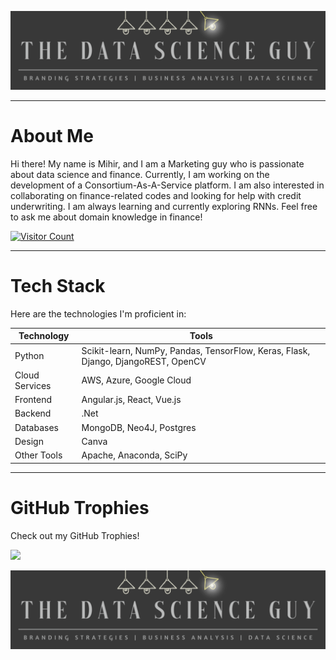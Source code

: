 <p align="center"><img src="https://github.com/Mihir-Ai-lab/The_Data_Science_Guy/blob/main/Images/Notebook%20Header.png"></p>

---
# About Me

Hi there! My name is Mihir, and I am a Marketing guy who is passionate about data science and finance. Currently, I am working on the development of a Consortium-As-A-Service platform. I am also interested in collaborating on finance-related codes and looking for help with credit underwriting. I am always learning and currently exploring RNNs. Feel free to ask me about domain knowledge in finance!

[![Visitor Count](https://img.shields.io/badge/dynamic/json?color=bbbcbc&label=Visitors&query=$.value&url=https://api.countapi.xyz/hit/Mihir-Ai-lab/Mihir-Ai-lab)](https://github.com/Mihir-Ai-lab/Mihir-Ai-lab)

---
# Tech Stack

Here are the technologies I'm proficient in:

| Technology      | Tools |
| ----------- | ----------- |
| Python      | Scikit-learn, NumPy, Pandas, TensorFlow, Keras, Flask, Django, DjangoREST, OpenCV       |
| Cloud Services   | AWS, Azure, Google Cloud        |
| Frontend   | Angular.js, React, Vue.js        |
| Backend   | .Net        |
| Databases   | MongoDB, Neo4J, Postgres        |
| Design   | Canva        |
| Other Tools   | Apache, Anaconda, SciPy        |

---
# GitHub Trophies

Check out my GitHub Trophies!

![](https://github-profile-trophy.vercel.app/?username=Mihir-Ai-lab&theme=flat&no-frame=true&row=1&column=6&margin-w=5&margin-h=5&count_private=true&bgColor=#f5f5f5&title=Followers,Stars,Repositories,Commit,MultiLanguage)

<p align="center"><img src="https://github.com/Mihir-Ai-lab/The_Data_Science_Guy/blob/main/Images/Notebook%20Header.png"></p>
